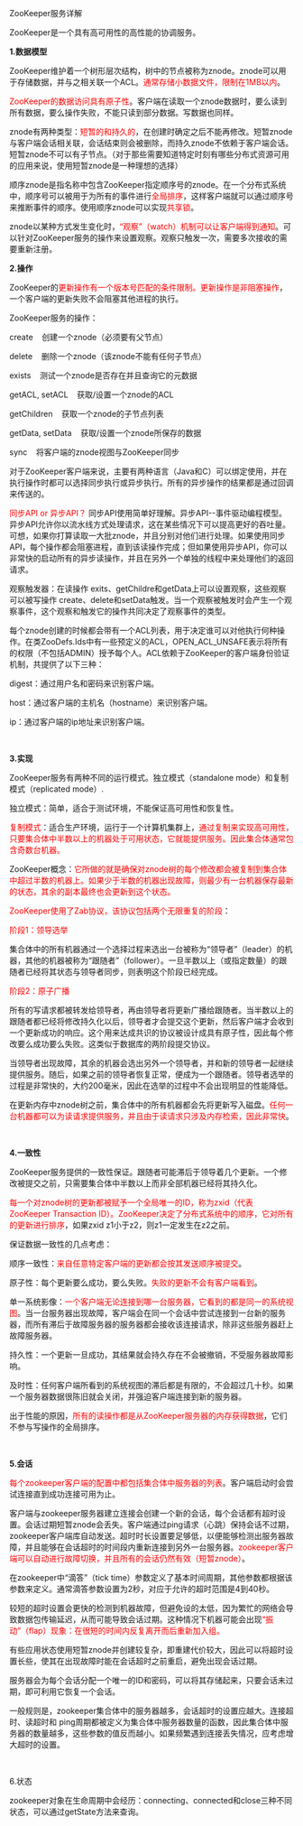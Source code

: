 <p>ZooKeeper服务详解<br></p>
<p>ZooKeeper是一个具有高可用性的高性能的协调服务。</p>
<p><strong>1.数据模型</strong></p>
<p><span class="Apple-tab-span" style="white-space:pre;"></span>ZooKeeper维护着一个树形层次结构，树中的节点被称为znode。znode可以用于存储数据，并与之相关联一个ACL。<span style="color:rgb(255,0,0);">通常存储小数据文件，限制在1MB以内</span>。</p>
<p><span class="Apple-tab-span" style="white-space:pre;"></span><span style="color:rgb(255,0,0);">ZooKeeper的数据访问具有原子性</span>。客户端在读取一个znode数据时，要么读到所有数据，要么操作失败，不能只读到部分数据。写数据也同样。</p>
<p><span class="Apple-tab-span" style="white-space:pre;"></span>znode有两种类型：<span style="color:rgb(255,0,0);">短暂的和持久的</span>，在创建时确定之后不能再修改。短暂znode与客户端会话相关联，会话结束则会被删除，而持久znode不依赖于客户端会话。短暂znode不可以有子节点。（对于那些需要知道特定时刻有哪些分布式资源可用的应用来说，使用短暂znode是一种理想的选择）</p>
<p><span class="Apple-tab-span" style="white-space:pre;"></span>顺序znode是指名称中包含ZooKeeper指定顺序号的znode。在一个分布式系统中，顺序号可以被用于为所有的事件进行<span style="color:rgb(255,0,0);">全局排序</span>，这样客户端就可以通过顺序号来推断事件的顺序。使用顺序znode可以实现<span style="color:rgb(255,0,0);">共享锁</span>。</p>
<p><span class="Apple-tab-span" style="white-space:pre;"></span>znode以某种方式发生变化时，<span style="color:rgb(255,0,0);">“观察”（watch）机制可以让客户端得到通知</span>。可以针对ZooKeeper服务的操作来设置观察。观察只触发一次，需要多次接收的需要重新注册。</p>
<p><span class="Apple-tab-span" style="white-space:pre;"></span></p>
<p><strong>2.操作</strong></p>
<p><span class="Apple-tab-span" style="white-space:pre;"></span>ZooKeeper的<span style="color:rgb(255,0,0);">更新操作有一个版本号匹配的条件限制。更新操作是非阻塞操作</span>，一个客户端的更新失败不会阻塞其他进程的执行。</p>
<p><span class="Apple-tab-span" style="white-space:pre;"></span>ZooKeeper服务的操作：</p>
<p><span class="Apple-tab-span" style="white-space:pre;"></span>create&nbsp;&nbsp;&nbsp;&nbsp;<span class="Apple-tab-span" style="white-space:pre;"></span>创建一个znode（必须要有父节点）</p>
<p><span class="Apple-tab-span" style="white-space:pre;"></span>delete&nbsp;&nbsp;&nbsp;&nbsp;<span class="Apple-tab-span" style="white-space:pre;"></span>删除一个znode（该znode不能有任何子节点）</p>
<p><span class="Apple-tab-span" style="white-space:pre;"></span>exists&nbsp;&nbsp;&nbsp;&nbsp;<span class="Apple-tab-span" style="white-space:pre;"></span>测试一个znode是否存在并且查询它的元数据</p>
<p><span class="Apple-tab-span" style="white-space:pre;"></span>getACL, setACL&nbsp;&nbsp;&nbsp;&nbsp;<span class="Apple-tab-span" style="white-space:pre;"></span>获取/设置一个znode的ACL</p>
<p><span class="Apple-tab-span" style="white-space:pre;"></span>getChildren&nbsp;&nbsp;&nbsp;&nbsp;<span class="Apple-tab-span" style="white-space:pre;"></span>获取一个znode的子节点列表</p>
<p><span class="Apple-tab-span" style="white-space:pre;"></span>getData, setData&nbsp;&nbsp;&nbsp;&nbsp;<span class="Apple-tab-span" style="white-space:pre;"></span>获取/设置一个znode所保存的数据</p>
<p><span class="Apple-tab-span" style="white-space:pre;"></span>sync&nbsp;&nbsp;&nbsp;&nbsp;<span class="Apple-tab-span" style="white-space:pre;"></span>将客户端的znode视图与ZooKeeper同步</p>
<p><span class="Apple-tab-span" style="white-space:pre;"></span>对于ZooKeeper客户端来说，主要有两种语言（Java和C）可以绑定使用，并在执行操作时都可以选择同步执行或异步执行。所有的异步操作的结果都是通过回调来传送的。</p>
<p><span class="Apple-tab-span" style="white-space:pre;"></span><span style="color:rgb(255,0,0);">同步API or 异步API？</span> 同步API使用简单好理解。异步API--事件驱动编程模型。异步API允许你以流水线方式处理请求，这在某些情况下可以提高更好的吞吐量。可想，如果你打算读取一大批znode，并且分别对他们进行处理。如果使用同步API，每个操作都会阻塞进程，直到该读操作完成；但如果使用异步API，你可以非常快的启动所有的异步读操作，并且在另外一个单独的线程中来处理他们的返回请求。</p>
<p><span class="Apple-tab-span" style="white-space:pre;"></span>观察触发器：在读操作 exits、getChildre和getData上可以设置观察，这些观察可以被写操作 create、delete和setData触发。当一个观察被触发时会产生一个观察事件，这个观察和触发它的操作共同决定了观察事件的类型。</p>
<p><span class="Apple-tab-span" style="white-space:pre;"></span>每个znode创建的时候都会带有一个ACL列表，用于决定谁可以对他执行何种操作。在类ZooDefs.Ids中有一些预定义的ACL，OPEN_ACL_UNSAFE表示将所有的权限（不包括ADMIN）授予每个人。ACL依赖于ZooKeeper的客户端身份验证机制，共提供了以下三种：</p>
<p><span class="Apple-tab-span" style="white-space:pre;"></span>digest：通过用户名和密码来识别客户端。</p>
<p><span class="Apple-tab-span" style="white-space:pre;"></span>host：通过客户端的主机名（hostname）来识别客户端。</p>
<p><span class="Apple-tab-span" style="white-space:pre;"></span>ip：通过客户端的ip地址来识别客户端。</p>
<p><span class="Apple-tab-span" style="white-space:pre;"></span></p>
<p><br></p>
<p><strong>3.实现</strong></p>
<p><span class="Apple-tab-span" style="white-space:pre;"></span>ZooKeeper服务有两种不同的运行模式。独立模式（standalone mode）和复制模式（replicated mode）.</p>
<p><span class="Apple-tab-span" style="white-space:pre;"></span>独立模式：简单，适合于测试环境，不能保证高可用性和恢复性。</p>
<p><span class="Apple-tab-span" style="white-space:pre;"></span><span style="color:rgb(255,0,0);">复制模式</span>：适合生产环境，运行于一个计算机集群上，<span style="color:rgb(255,0,0);">通过复制来实现高可用性，只要集合体中半数以上的机器处于可用状态，它就能提供服务。因此集合体通常包含奇数台机器。</span></p>
<p><span class="Apple-tab-span" style="white-space:pre;"></span>ZooKeeper概念：<span style="color:rgb(255,0,0);">它所做的就是确保对znode树的每个修改都会被复制到集合体中超过半数的机器上。如果少于半数的机器出现故障，则最少有一台机器保存最新的状态，其余的副本最终也会更新到这个状态。</span></p>
<p><span class="Apple-tab-span" style="white-space:pre;"></span><span style="color:rgb(255,0,0);">ZooKeeper使用了Zab协议，该协议包括两个无限重复的阶段</span>：</p>
<p><span class="Apple-tab-span" style="white-space:pre;"></span><span style="color:rgb(255,0,0);">阶段1：领导选举</span></p>
<p><span class="Apple-tab-span" style="white-space:pre;"></span>集合体中的所有机器通过一个选择过程来选出一台被称为“领导者”（leader）的机器，其他的机器被称为“跟随者”（follower）。一旦半数以上（或指定数量）的跟随者已经将其状态与领导者同步，则表明这个阶段已经完成。</p>
<p><span class="Apple-tab-span" style="white-space:pre;"></span><span style="color:rgb(255,0,0);">阶段2：原子广播</span></p>
<p><span class="Apple-tab-span" style="white-space:pre;"></span>所有的写请求都被转发给领导者，再由领导者将更新广播给跟随者。当半数以上的跟随者都已经将修改持久化以后，领导者才会提交这个更新，然后客户端才会收到一个更新成功的响应。这个用来达成共识的协议被设计成具有原子性，因此每个修改要么成功要么失败。这类似于数据库的两阶段提交协议。</p>
<p><span class="Apple-tab-span" style="white-space:pre;"></span>当领导者出现故障，其余的机器会选出另外一个领导者，并和新的领导者一起继续提供服务。随后，如果之前的领导者恢复正常，便成为一个跟随者。领导者选举的过程是非常快的，大约200毫米，因此在选举的过程中不会出现明显的性能降低。</p>
<p><span class="Apple-tab-span" style="white-space:pre;"></span>在更新内存中znode树之前，集合体中的所有机器都会先将更新写入磁盘。<span style="color:rgb(255,0,0);">任何一台机器都可以为读请求提供服务，并且由于读请求只涉及内存检索</span><span style="color:rgb(255,0,0);">，因此非常快</span>。</p>
<p><br></p>
<p><strong>4.一致性</strong></p>
<p><span class="Apple-tab-span" style="white-space:pre;"></span>ZooKeeper服务提供的一致性保证。跟随者可能滞后于领导着几个更新。一个修改被提交之前，只需要集合体中半数以上而非全部机器已经将其持久化。</p>
<p><span class="Apple-tab-span" style="white-space:pre;"></span><span style="color:rgb(255,0,0);">每一个对znode树的更新都被赋予一个全局唯一的ID，称为zxid（代表ZooKeeper Transaction ID）。ZooKeeper决定了分布式系统中的顺序，它对所有的更新进行排序</span>，如果zxid z1小于z2，则z1一定发生在z2之前。</p>
<p><span class="Apple-tab-span" style="white-space:pre;"></span>保证数据一致性的几点考虑：</p>
<p><span class="Apple-tab-span" style="white-space:pre;"></span>顺序一致性：<span style="color:rgb(255,0,0);">来自任意特定客户端的更新都会按其发送顺序被提交</span>。</p>
<p><span class="Apple-tab-span" style="white-space:pre;"></span>原子性：每个更新要么成功，要么失败。<span style="color:rgb(255,0,0);">失败的更新不会有客户端看到</span>。</p>
<p><span class="Apple-tab-span" style="white-space:pre;"></span>单一系统影像：<span style="color:rgb(255,0,0);">一个客户端无论连接到哪一台服务器，它看到的都是同一的系统视图</span>。当一台服务器出现故障，客户端会在同一个会话中尝试连接到一台新的服务器，而所有滞后于故障服务器的服务器都会接收该连接请求，除非这些服务器赶上故障服务器。</p>
<p><span class="Apple-tab-span" style="white-space:pre;"></span>持久性：一个更新一旦成功，其结果就会持久存在不会被撤销，不受服务器故障影响。</p>
<p><span class="Apple-tab-span" style="white-space:pre;"></span>及时性：任何客户端所看到的系统视图的滞后都是有限的，不会超过几十秒。如果一个服务器数据很陈旧就会关闭，并强迫客户端连接到新的服务器。</p>
<p><span class="Apple-tab-span" style="white-space:pre;"></span>出于性能的原因，<span style="color:rgb(255,0,0);">所有的读操作都是从ZooKeeper服务器的内存获得数据</span>，它们不参与写操作的全局排序。</p>
<p><br></p>
<p><strong>5.会话</strong></p>
<p><span class="Apple-tab-span" style="white-space:pre;"></span><span style="color:rgb(255,0,0);">每个zookeeper客户端的配置中都包括集合体中服务器的列表</span>。客户端启动时会尝试连接直到成功连接可用为止。</p>
<p><span class="Apple-tab-span" style="white-space:pre;"></span>客户端与zookeeper服务器建立连接会创建一个新的会话，每个会话都有超时设置。会话过期短暂znode会丢失。客户端通过ping请求（心跳）保持会话不过期，zookeeper客户端库自动发送。超时时长设置要足够低，以便能够检测出服务器故障，并且能够在会话超时的时间段内重新连接到另外一台服务器。<span style="color:rgb(255,0,0);">zookeeper客户端可以自动进行故障切换，并且所有的会话仍然有效（短暂znode）</span>。</p>
<p><span class="Apple-tab-span" style="white-space:pre;"></span>在zookeeper中“滴答”（tick time）参数定义了基本时间周期，其他参数都根据该参数来定义。通常滴答参数设置为2秒，对应于允许的超时范围是4到40秒。</p>
<p><span class="Apple-tab-span" style="white-space:pre;"></span>较短的超时设置会更快的检测到机器故障，但避免设的太低，因为繁忙的网络会导致数据包传输延迟，从而可能导致会话过期。这种情况下机器可能会出现<span style="color:rgb(255,0,0);">“振动”（flap）现象：在很短的时间内反复离开而后重新加入组。</span></p>
<p><span class="Apple-tab-span" style="white-space:pre;"></span>有些应用状态使用短暂znode并创建较复杂，即重建代价较大，因此可以将超时设置长些，使其在出现故障时能在会话超时之前重启，避免出现会话过期。</p>
<p><span class="Apple-tab-span" style="white-space:pre;"></span>服务器会为每个会话分配一个唯一的ID和密码，可以将其存储起来，只要会话未过期，即可利用它恢复一个会话。</p>
<p><span class="Apple-tab-span" style="white-space:pre;"></span>一般规则是，zookeeper集合体中的服务器越多，会话超时的设置应越大。连接超时、读超时和 ping周期都被定义为集合体中服务器数量的函数，因此集合体中服务器的数量越多，这些参数的值反而越小。如果频繁遇到连接丢失情况，应考虑增大超时的设置。</p>
<p><br></p>
<p>6.状态</p>
<p><span class="Apple-tab-span" style="white-space:pre;"></span>zookeeper对象在生命周期中会经历：connecting、connected和close三种不同状态，可以通过getState方法来查询。</p>
